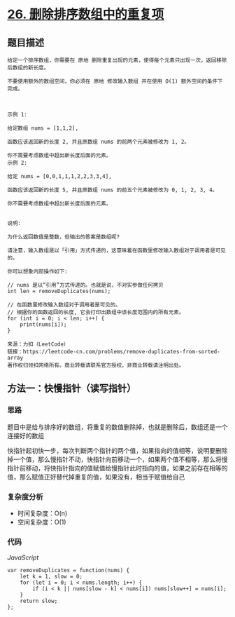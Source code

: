 # [26. 删除排序数组中的重复项](https://leetcode-cn.com/problems/remove-duplicates-from-sorted-array/)

## 题目描述

```
给定一个排序数组，你需要在 原地 删除重复出现的元素，使得每个元素只出现一次，返回移除后数组的新长度。

不要使用额外的数组空间，你必须在 原地 修改输入数组 并在使用 O(1) 额外空间的条件下完成。

 

示例 1:

给定数组 nums = [1,1,2], 

函数应该返回新的长度 2, 并且原数组 nums 的前两个元素被修改为 1, 2。 

你不需要考虑数组中超出新长度后面的元素。
示例 2:

给定 nums = [0,0,1,1,1,2,2,3,3,4],

函数应该返回新的长度 5, 并且原数组 nums 的前五个元素被修改为 0, 1, 2, 3, 4。

你不需要考虑数组中超出新长度后面的元素。
 

说明:

为什么返回数值是整数，但输出的答案是数组呢?

请注意，输入数组是以「引用」方式传递的，这意味着在函数里修改输入数组对于调用者是可见的。

你可以想象内部操作如下:

// nums 是以“引用”方式传递的。也就是说，不对实参做任何拷贝
int len = removeDuplicates(nums);

// 在函数里修改输入数组对于调用者是可见的。
// 根据你的函数返回的长度, 它会打印出数组中该长度范围内的所有元素。
for (int i = 0; i < len; i++) {
    print(nums[i]);
}

来源：力扣（LeetCode）
链接：https://leetcode-cn.com/problems/remove-duplicates-from-sorted-array
著作权归领扣网络所有。商业转载请联系官方授权，非商业转载请注明出处。
```

## 方法一：快慢指针（读写指针）

### 思路

题目中是给与排序好的数组，将重复的数值删除掉，也就是删除后，数组还是一个连接好的数组

快指针起初快一步，每次判断两个指针的两个值，如果指向的值相等，说明要删除掉一个值，那么慢指针不动，快指针向前移动一个，如果两个值不相等，那么将慢指针前移动，将快指针指向的值赋值给慢指针此时指向的值，如果之前存在相等的值，那么赋值正好替代掉重复的值，如果没有，相当于赋值给自己

### 复杂度分析

- 时间复杂度：O(n)
- 空间复杂度：O(1)

### 代码

*JavaScript*

```JS
var removeDuplicates = function(nums) {
    let k = 1, slow = 0;
    for (let i = 0; i < nums.length; i++) {
        if (i < k || nums[slow - k] < nums[i]) nums[slow++] = nums[i];
    }
    return slow;
};
```



